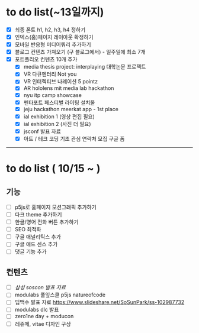 # to do list(~13일까지)
- [x] 최종 폰트 h1, h2, h3, h4 정하기
- [x] 인덱스(홈)페이지 레이아웃 확정하기 
- [x] 모바일 반응형 미디어쿼리 추가하기
- [x] 블로그 컨텐츠 가져오기 (구 블로그에서) - 일주일에 최소 7개
- [x] 포트폴리오 컨텐츠 10개 추가 
  - [x] media thesis project: interplaying 대학논문 프로젝트 
  - [x] VR 다큐멘터리 Not you
  - [x] VR 인터렉티브 나레이션 5 pointz
  - [x] AR hololens mit media lab hackathon
  - [x] nyu itp camp showcase
  - [x] 펜타포트 페스티벌 라이팅 설치물
  - [x] jeju hackathon meerkat app - 1st place
  - [x] ial exhibition 1 (영상 편집 필요)
  - [x] ial exhibition 2 (사진 더 필요)
  - [x] jsconf 발표 자료
  - [x] 아트 / 테크 코딩 기초 관심 연락처 모집 구글 폼
---------------------------------------

# to do list ( 10/15 ~ )

## 기능
- [ ] p5js로 홈페이지 모션그래픽 추가하기
- [ ] 다크 theme 추가하기
- [ ] 한글/영어 전화 버튼 추가하기
- [ ] SEO 최적화
- [ ] 구글 애널리틱스 추가
- [ ] 구글 애드 센스 추가
- [ ] 댓글 기능 추가

## 컨텐츠
- [ ] *삼성 soscon 발표 자료*
- [ ] modulabs 풀잎스쿨 p5js natureofcode
- [ ] 딥백수 발표 자료 https://www.slideshare.net/SoSunPark/ss-102987732
- [ ] modulabs dlc 발표 
- [ ] zero1ne day + moducon
- [ ] 레쥬메, vitae 디자인 구상
